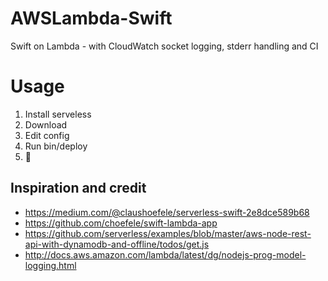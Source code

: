 # AWSLambda-Swift
Swift on Lambda - with CloudWatch socket logging, stderr handling and CI

# Usage

1. Install serveless
1. Download
1. Edit config
1. Run bin/deploy
1. 👏

## Inspiration and credit
* https://medium.com/@claushoefele/serverless-swift-2e8dce589b68
* https://github.com/choefele/swift-lambda-app
* https://github.com/serverless/examples/blob/master/aws-node-rest-api-with-dynamodb-and-offline/todos/get.js
* http://docs.aws.amazon.com/lambda/latest/dg/nodejs-prog-model-logging.html

